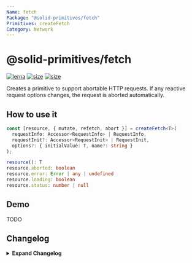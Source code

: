 ```yaml
---
Name: fetch
Package: "@solid-primitives/fetch"
Primitives: createFetch
Category: Network
---
```


# @solid-primitives/fetch

[![lerna](https://img.shields.io/badge/maintained%20with-lerna-cc00ff.svg)](https://lerna.js.org/)
[![size](https://img.shields.io/bundlephobia/minzip/@solid-primitives/fetch)](https://bundlephobia.com/package/@solid-primitives/fetch)
[![size](https://img.shields.io/npm/v/@solid-primitives/fetch)](https://www.npmjs.com/package/@solid-primitives/fetch)

Creates a primitive to support abortable HTTP requests. If any reactive request options changes, the request is aborted automatically.

## How to use it

```ts
const [resource, { mutate, refetch, abort }] = createFetch<T>(
  requestInfo: Accessor<RequestInfo> | RequestInfo,
  requestInit?: Accessor<RequestInit> | RequestInit,
  options?: { initialValue: T, name?: string }
);

resource(): T
resource.aborted: boolean
resource.error: Error | any | undefined
resource.loading: boolean
resource.status: number | null
```

## Demo

TODO

## Changelog

<details>
<summary><b>Expand Changelog</b></summary>

0.0.100

Initial release adapted from https://github.com/microcipcip/vue-use-kit/blob/master/src/functions/useFetch/useFetch.ts.

0.0.105

Improve test setup

0.0.106

Add tests for error case, remove stray console.warn

</details>
